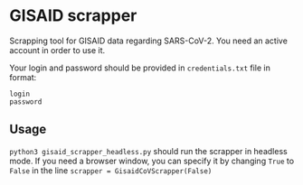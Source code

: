 # GISAID scrapper
Scrapping tool for GISAID data regarding SARS-CoV-2. You need an active account in order to use it. 

Your login and password should be provided in `credentials.txt` file in format:
```
login
password
```

## Usage
`python3 gisaid_scrapper_headless.py` should run the scrapper in headless mode. If you need a browser window, you can specify it 
by changing `True` to `False` in the line `scrapper = GisaidCoVScrapper(False)`
